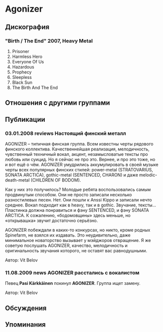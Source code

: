 # Agonizer



## Дискография

### "Birth / The End" 2007, Heavy Metal

01. Prisoner 
02. Harmless Hero 
03. Everyone Of Us 
04. Hazardous 
05. Prophecy 
06. Sleepless 
07. Black Sun 
08. The Birth And The End


## Отношения с другими группами


## Публикации

### 03.01.2008 reviews Настоящий финский металл

<P>AGONIZER – типичная финская группа. Всем известны черты рядового финского коллектива. Качественнейшая реализация, мелодичность, чувственный техничный вокал, акцент, незамысловатые тексты про любовь или суицид. Но я сейчас не про это. Вернее, и про это тоже, но и вот ещё о чём. AGONIZER умудрились аккумулировать в своей музыке черты всех популярных финских стилей: power-metal (STRATOVARIUS, SONATA ARCTICA), gothic-metal (SENTENCED, CHARON) и даже melodic-death-metal (CHILDREN OF BODOM).</P>
<P>Как у них это получилось? Молодые ребята воспользовались самым продвинутым способом. Они не просто записали несколько разностилевых песен. Нет. Они пошли к Anssi Kippo и записали нечто среднее. Вокал подходит как в heavy, так и в gothic. Звучание, тексты… Пластинка должна понравиться и фэну SENTENCED, и фэну SONATA ARCTICA. К сожалению, «бодомовщины» здесь меньше, но «открывашка» звучит достаточно серьёзно. </P>
<P>AGONIZER побеждали в каких-то конкурсах, но никто, кроме родных Spinefarm, не взялся их издавать. Это неудивительно, даже минимальное новаторство вызывает у мэйджоров отвращение. Я же советую послушать AGONIZER, качество, мелодичность и оригинальность звучания которого, не оставят вас равнодушными.</P>
Автор: Vit Belov

### 11.08.2009 news AGONIZER расстались с вокалистом

<P>Певец <STRONG>Pasi K&#228;rkk&#228;inen</STRONG>&nbsp;покинул <STRONG>AGONIZER</STRONG>. Группа ищет замену.</P>
Автор: Vit Belov


## Обсуждения


## Упоминания

